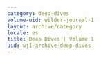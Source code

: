 ```yaml
---
category: deep-dives
volume-uid: wilder-journal-1
layout: archive/category
locale: es
title: Deep Dives | Volume 1
uid: wj1-archive-deep-dives
---
```

